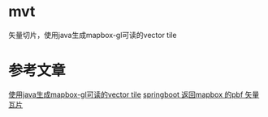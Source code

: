 # mvt
矢量切片，使用java生成mapbox-gl可读的vector tile
# 参考文章
[使用java生成mapbox-gl可读的vector tile](https://www.cnblogs.com/lilei2blog/p/7830945.html)
[springboot 返回mapbox 的pbf 矢量瓦片 ](https://www.iteye.com/blog/zxp209-2357620)
